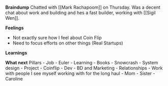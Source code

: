 **Braindump**
Chatted with [[Mark Rachapoom]] on Thursday. Was a decent chat about work and building and hes a fast builder, working with [[Sigil Wen]].

**Feelings**
- Not exactly sure how I feel about Coin Flip
- Need to focus efforts on other things (Real Startups)

**Learnings**

**What next**
Pillars
	- Job
		- Euler
	- Learning
		- Books
			- Snowcrash
			- System design
	- Project
		- Coinflip
			- Dev 
			- BD and Marketing
	- Relationships
		- Work with people I see myself working with for the long haul
		- Mom
		- Sister
		- Caroline